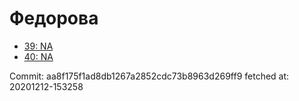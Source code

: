 # Федорова
- [39: NA](39.md)
- [40: NA](40.md)

Commit: aa8f175f1ad8db1267a2852cdc73b8963d269ff9
 fetched at: 20201212-153258
